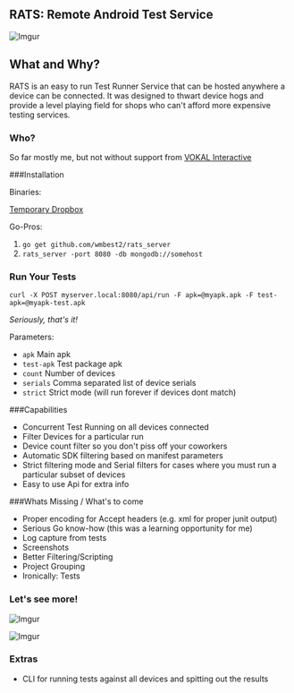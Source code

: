 RATS: Remote Android Test Service
-----

![Imgur](http://i.imgur.com/s9Dl1ih.png)

What and Why?
----
RATS is an easy to run Test Runner Service that can be hosted anywhere a device can be connected.  It was designed to thwart device hogs and provide a level playing field for shops who can't afford more expensive testing services.

### Who?
So far mostly me, but not without support from [VOKAL Interactive](http://www.vokalinteractive.com)


###Installation

Binaries:

[Temporary Dropbox](https://www.dropbox.com/sh/z0spjt91pqufyh1/sOZ7cJ34-i)

Go-Pros:

1. `go get github.com/wmbest2/rats_server`
2. `rats_server -port 8080 -db mongodb://somehost`

### Run Your Tests

  `curl -X POST myserver.local:8080/api/run -F apk=@myapk.apk -F test-apk=@myapk-test.apk`

  _Seriously, that's it!_

  Parameters:

  * `apk` Main apk
  * `test-apk` Test package apk
  * `count` Number of devices
  * `serials` Comma separated list of device serials
  * `strict` Strict mode (will run forever if devices dont match)

###Capabilities

* Concurrent Test Running on all devices connected
* Filter Devices for a particular run
 * Device count filter so you don't piss off your coworkers 
 * Automatic SDK filtering based on manifest parameters
 * Strict filtering mode and Serial filters for cases where you must run a particular subset of devices
* Easy to use Api for extra info

###Whats Missing / What's to come

* Proper encoding for Accept headers (e.g. xml for proper junit output)
* Serious Go know-how (this was a learning opportunity for me)
* Log capture from tests
* Screenshots
* Better Filtering/Scripting
* Project Grouping
* Ironically: Tests

### Let's see more!

![Imgur](http://i.imgur.com/zEnBWu9.png)

![Imgur](http://i.imgur.com/oZsFNNG.png)

### Extras

* CLI for running tests against all devices and spitting out the results

